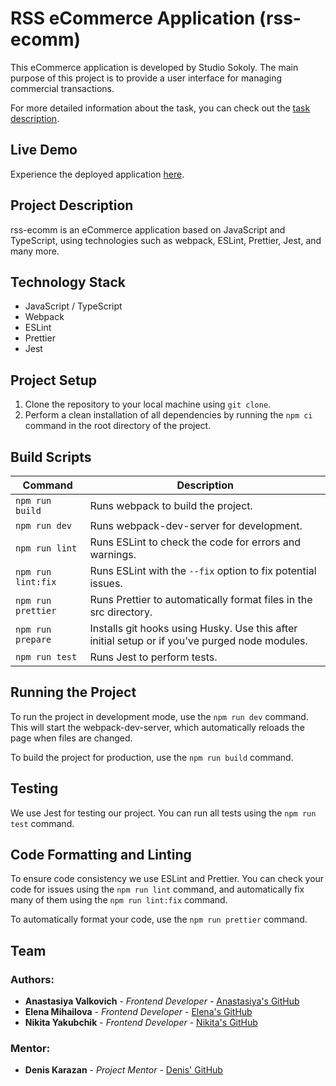 # RSS eCommerce Application (rss-ecomm)

This eCommerce application is developed by Studio Sokoly. The main purpose of this project is to provide a user interface for managing commercial transactions.

For more detailed information about the task, you can check out the [task description](https://github.com/rolling-scopes-school/tasks/tree/master/tasks/eCommerce-Application).

## Live Demo

Experience the deployed application [here](https://ecommerce-tea.netlify.app/).

## Project Description

rss-ecomm is an eCommerce application based on JavaScript and TypeScript, using technologies such as webpack, ESLint, Prettier, Jest, and many more.

## Technology Stack

- JavaScript / TypeScript
- Webpack
- ESLint
- Prettier
- Jest

## Project Setup

1. Clone the repository to your local machine using `git clone`.
2. Perform a clean installation of all dependencies by running the `npm ci` command in the root directory of the project.

## Build Scripts

| Command            | Description                                                                                    |
| ------------------ | ---------------------------------------------------------------------------------------------- |
| `npm run build`    | Runs webpack to build the project.                                                             |
| `npm run dev`      | Runs webpack-dev-server for development.                                                       |
| `npm run lint`     | Runs ESLint to check the code for errors and warnings.                                         |
| `npm run lint:fix` | Runs ESLint with the `--fix` option to fix potential issues.                                   |
| `npm run prettier` | Runs Prettier to automatically format files in the src directory.                              |
| `npm run prepare`  | Installs git hooks using Husky. Use this after initial setup or if you've purged node modules. |
| `npm run test`     | Runs Jest to perform tests.                                                                    |

## Running the Project

To run the project in development mode, use the `npm run dev` command. This will start the webpack-dev-server, which automatically reloads the page when files are changed.

To build the project for production, use the `npm run build` command.

## Testing

We use Jest for testing our project. You can run all tests using the `npm run test` command.

## Code Formatting and Linting

To ensure code consistency we use ESLint and Prettier. You can check your code for issues using the `npm run lint` command, and automatically fix many of them using the `npm run lint:fix` command.

To automatically format your code, use the `npm run prettier` command.

## Team

### Authors:

- **Anastasiya Valkovich** - _Frontend Developer_ - [Anastasiya's GitHub](https://github.com/nvalkovich)
- **Elena Mihailova** - _Frontend Developer_ - [Elena's GitHub](https://github.com/ElenaMihailova)
- **Nikita Yakubchik** - _Frontend Developer_ - [Nikita's GitHub](https://github.com/iamnkt)

### Mentor:

- **Denis Karazan** - _Project Mentor_ - [Denis' GitHub](https://github.com/Wolf-Den1994)

